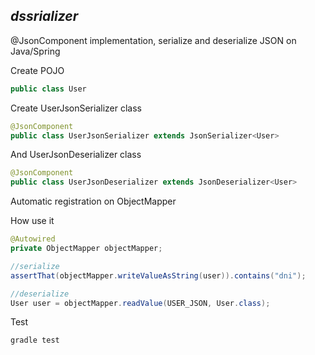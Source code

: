## _dssrializer_

@JsonComponent implementation, serialize and deserialize JSON on Java/Spring 

Create POJO

```java
public class User
```
Create UserJsonSerializer class
```java
@JsonComponent
public class UserJsonSerializer extends JsonSerializer<User>
```
And UserJsonDeserializer class
```java
@JsonComponent
public class UserJsonDeserializer extends JsonDeserializer<User>
```
Automatic registration on ObjectMapper

How use it
```java
@Autowired
private ObjectMapper objectMapper;

//serialize
assertThat(objectMapper.writeValueAsString(user)).contains("dni");

//deserialize
User user = objectMapper.readValue(USER_JSON, User.class);
```
   
Test 

```groovy
gradle test
```
